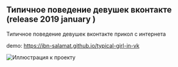 ## Типичное поведение девушек вконтакте (release 2019 january )

Типичное поведение девушек вконтакте прикол с интернета

demo: https://ibn-salamat.github.io/typical-girl-in-vk

![Иллюстрация к проекту](https://github.com/ibn-salamat/typical-girl-in-vk/raw/master/images/template.jpeg)


